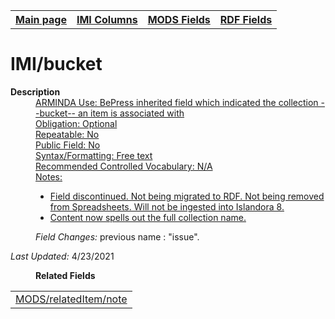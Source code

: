 <!DOCTYPE html>
<html>

<body>
<table style="width:100%">
  <tr>
    <th><a href="index.md">Main page</a></th>
	<th><a href="IMI.md">IMI Columns</a></th>
    <th><a href="MODS.md">MODS Fields</a></th>
    <th><a href="RDF.md">RDF Fields</a></th>
  </tr>
</table>

<h1>IMI/bucket</h1>
<dl>
  <dt><b>Description</b></dt>
  <dd><ins>ARMINDA Use: BePress inherited field which indicated the collection --bucket-- an item is associated with</dd>
  <dd><ins>Obligation: Optional</dd>
  <dd><ins>Repeatable: No</dd>
  <dd><ins>Public Field: No</dd>
  <dd><ins>Syntax/Formatting: Free text</dd>
  <dd><ins>Recommended Controlled Vocabulary: N/A</dd>
  <dd><ins>Notes: 
	<ul>
		<li>Field discontinued. Not being migrated to RDF. Not being removed from Spreadsheets.  Will not be ingested into Islandora 8.</li>
		<li>Content now spells out the full collection name.</li>
	</ul>
	</dd>
  <dd><i>Field Changes: </i>previous name : "issue".</dd>
</dl>
	<p><i>Last Updated: </i>4/23/2021</p>
</dl>
<dl>
	<dd><b>Related Fields</b></dd>
		<table>
			<td><a href="mods.relateditem_note.md">MODS/relatedItem/note</a></td>
		</table>
</dl>
</body>
</html>